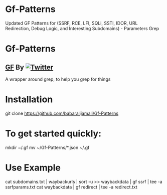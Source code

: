 # Gf-Patterns
Updated GF Patterns for (SSRF, RCE, LFI, SQLi, SSTI, IDOR, URL Redirection, Debug Logic, and Interesting Subdomains) - Parameters Grep

# Gf-Patterns

## [GF](https://github.com/tomnomnom/gf) By [![Twitter](https://img.shields.io/badge/twitter-@TomNomNom-blue.svg)](https://twitter.com/TomNomNom)

A wrapper around grep, to help you grep for things

# Installation
git clone https://github.com/babaralijamali/Gf-Patterns

# To get started quickly:
mkdir ~/.gf
mv ~/Gf-Patterns/*.json ~/.gf

# Use Example
cat subdomains.txt | waybackurls | sort -u >> waybackdata | gf ssrf | tee -a ssrfparams.txt
cat waybackdata | gf redirect | tee -a redirect.txt
